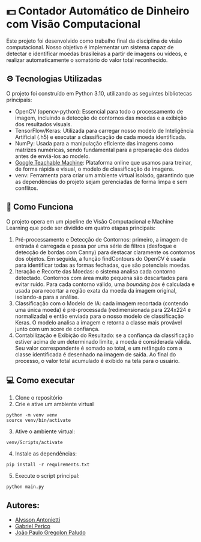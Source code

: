 # 💵 Contador Automático de Dinheiro com Visão Computacional
Este projeto foi desenvolvido como trabalho final da disciplina de visão computacional.
Nosso objetivo é implementar um sistema capaz de detectar e identificar moedas brasileiras a partir de imagens ou vídeos, e realizar automaticamente o somatório do valor total reconhecido.


## ⚙️ Tecnologias Utilizadas
O projeto foi construído em Python 3.10, utilizando as seguintes bibliotecas principais:
- OpenCV (opencv-python): Essencial para todo o processamento de imagem, incluindo a detecção de contornos das moedas e a exibição dos resultados visuais.
- TensorFlow/Keras: Utilizada para carregar nosso modelo de Inteligência Artificial (.h5) e executar a classificação de cada moeda identificada.
- NumPy: Usada para a manipulação eficiente das imagens como matrizes numéricas, sendo fundamental para a preparação dos dados antes de enviá-los ao modelo.
- [Google Teachable Machine](https://teachablemachine.withgoogle.com/): Plataforma online que usamos para treinar, de forma rápida e visual, o modelo de classificação de imagens.
- venv: Ferramenta para criar um ambiente virtual isolado, garantindo que as dependências do projeto sejam gerenciadas de forma limpa e sem conflitos.


## 📖 Como Funciona
O projeto opera em um pipeline de Visão Computacional e Machine Learning que pode ser dividido em quatro etapas principais:
1. Pré-processamento e Detecção de Contornos: primeiro, a imagem de entrada é carregada e passa por uma série de filtros (desfoque e detecção de bordas com Canny) para destacar claramente os contornos dos objetos. Em seguida, a função findContours do OpenCV é usada para identificar todas as formas fechadas, que são potenciais moedas.
2. Iteração e Recorte das Moedas: o sistema analisa cada contorno detectado. Contornos com área muito pequena são descartados para evitar ruído. Para cada contorno válido, uma _bounding box_ é calculada e usada para recortar a região exata da moeda da imagem original, isolando-a para a análise.
3. Classificação com o Modelo de IA: cada imagem recortada (contendo uma única moeda) é pré-processada (redimensionada para 224x224 e normalizada) e então enviada para o nosso modelo de classificação Keras. O modelo analisa a imagem e retorna a classe mais provável junto com um score de confiança.
4. Contabilização e Exibição do Resultado: se a confiança da classificação estiver acima de um determinado limite, a moeda é considerada válida. Seu valor correspondente é somado ao total, e um retângulo com a classe identificada é desenhado na imagem de saída. Ao final do processo, o valor total acumulado é exibido na tela para o usuário.


## 💻 Como executar
1. Clone o repositório
2. Crie e ative um ambiente virtual
```
python -m venv venv
source venv/bin/activate
```
3. Ative o ambiente virtual:
```
venv/Scripts/activate
```
4. Instale as dependências:
```
pip install -r requirements.txt
```
5. Execute o script principal:
```
python main.py
```


## Autores:
* [Alysson Antonietti](https://www.github.com/AlyssonAntonietti)
* [Gabriel Perico](https://github.com/GabrielPerico)
* [João Paulo Gregolon Paludo](https://github.com/joaopaludo)
